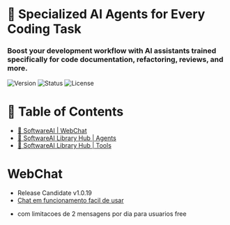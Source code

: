# 👥 Specialized AI Agents for Every Coding Task
### Boost your development workflow with AI assistants trained specifically for code documentation, refactoring, reviews, and more.
![Version](https://img.shields.io/badge/version-1.0.19-blue)
![Status](https://img.shields.io/badge/status-RC-yellow)
![License](https://img.shields.io/badge/license-Apache-green)


# 📜 Table of Contents
- [📖 SoftwareAI | WebChat](#-WebChat)
- [📖 SoftwareAI Library Hub | Agents](https://softwareai-library-hub.rshare.io)
- [📖  SoftwareAI Library Hub | Tools](https://softwareai-library-hub.rshare.io/tools)


# WebChat
- Release Candidate v1.0.19
- [Chat em funcionamento facil de usar ](https://softwareai.rshare.io/dashboard)
* com limitacoes de 2 mensagens por dia para usuarios free
